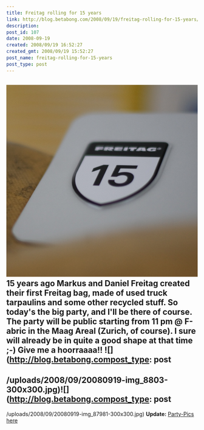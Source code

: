 ```yaml
---
title: Freitag rolling for 15 years
link: http://blog.betabong.com/2008/09/19/freitag-rolling-for-15-years/
description: 
post_id: 107
date: 2008-09-19
created: 2008/09/19 16:52:27
created_gmt: 2008/09/19 15:52:27
post_name: freitag-rolling-for-15-years
post_type: post
---
```



![](/uploads/2008/09/20080919-img_87991.jpg) 15 years ago Markus and Daniel Freitag created their first Freitag bag, made of used truck tarpaulins and some other recycled stuff. So today's the big party, and I'll be there of course. The party will be public starting from 11 pm @ F-abric in the Maag Areal (Zurich, of course). I sure will already be in quite a good shape at that time ;-) Give me a hoorraaaa!! ![](http://blog.betabong.compost_type: post
---

/uploads/2008/09/20080919-img_8803-300x300.jpg)![](http://blog.betabong.compost_type: post
---

/uploads/2008/09/20080919-img_87981-300x300.jpg) **Update:** [Party-Pics here](http://www.freitag.ch/shop/FREITAG/page/news_content_page/detail.jsf)
